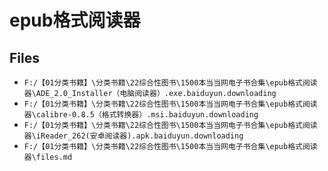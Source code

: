 # epub格式阅读器

## Files

- `F:/【01分类书籍】\分类书籍\22综合性图书\1500本当当网电子书合集\epub格式阅读器\ADE_2.0_Installer（电脑阅读器）.exe.baiduyun.downloading`
- `F:/【01分类书籍】\分类书籍\22综合性图书\1500本当当网电子书合集\epub格式阅读器\calibre-0.8.5（格式转换器）.msi.baiduyun.downloading`
- `F:/【01分类书籍】\分类书籍\22综合性图书\1500本当当网电子书合集\epub格式阅读器\iReader_262(安卓阅读器).apk.baiduyun.downloading`
- `F:/【01分类书籍】\分类书籍\22综合性图书\1500本当当网电子书合集\epub格式阅读器\files.md`
